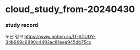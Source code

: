 # cloud_study_from-20240430
### study record 

노션 링크 https://www.notion.so/IT-STUDY-34b969c9990c4492ac81eea945db75cc
